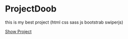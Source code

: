 # ProjectDoob
this is my best project (html css sass js bootstrab swiperjs)


[Show Project](https://mohandturke2002.github.io/ProjectDoob/html/index.html)
